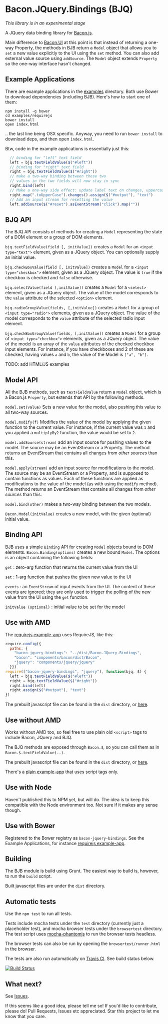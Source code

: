 # Bacon.JQuery.Bindings (BJQ)

*This library is in an experimental stage*

A JQuery data binding library for [Bacon.js](https://github.com/raimohanska/bacon.js).

Main difference to [Bacon.UI](https://github.com/raimohanska/Bacon.UI.js) 
at this point is that instead of returning a 
one-way Property, the methods in BJB return a `Model` object that
allows you to `set` a new value explicitly to the UI using the `set`
method. You can also add
external value source using `addSource`. The `Model` object extends
`Property` so the one-way interface hasn't changed.

## Example Applications

There are example applications in the [examples](https://github.com/raimohanska/bacon-jquery-bindings/tree/master/examples) directory. Both use Bower to download dependencies (including BJB). Here's how to start one of them:

    npm install -g bower
    cd examples/requirejs
    bower install
    open index.html

.. the last line being OSX specific. Anyway, you need to run `bower
install` to download deps, and then open `index.html`.

Btw, code in the example applications is essentially just this:

```js
  // binding for "left" text field
  left = bjq.textFieldValue($("#left"))
  // binding for "right" text field
  right = bjq.textFieldValue($("#right"))
  // make a two-way binding between these two
  // values in the two fields will now stay in sync
  right.bind(left)
  // Make a one-way side effect: update label text on changes, uppercase
  right.map(".toUpperCase").changes().assign($("#output"), "text")
  // Add an input stream for resetting the value
  left.addSource($("#reset").asEventStream("click").map(""))
```

## BJQ API

The BJQ API consists of methods for creating a `Model` representing the
state of a DOM element or a group of DOM elements.

`bjq.textFieldValue(field [, initValue])` creates a `Model` for an
`<input type="text">` element, given as a JQuery object. You can optionally supply an initial value.

`bjq.checkBoxValue(field [, initValue])` creates a `Model` for a
`<input type="checkbox">` element, given as a JQuery object. The value is `true` if the checkbox is checked and
`false` otherwise.

`bjq.selectValue(field [,initValue])` creates a `Model` for a `<select>`
element, given as a JQuery object. The value of the model corresponds to the `value` attribute of the selected `<option>` element.

`bjq.radioGroupValue(fields, [,initValue])` creates a `Model` for a
group
of `<input type="radio">` elements, given as a JQuery object. The value
of the model corresponds to the `value` attribute of the selected radio
input element.

`bjq.checkBoxGroupValue(fields, [,initValue])` creates a `Model` for a
group
of `<input type="checkbox">` elements, given as a JQuery object. The value
of the model is an array of the `value` attributes of the checked
checkbox input elements. For instance, if you have checkboxes and 2 of
these are checked, having values `a` and `b`, the value of the Model is
`["a", "b"]`.

TODO: add HTML/JS examples

## Model API

All the BJB methods, such as `textFieldValue` return a `Model` object, which is a Bacon.js `Property`, but extends that API by the following methods.

`model.set(value)` Sets a new value for the model, also pushing this
value to all two-way sources.

`model.modify(f)` Modifies the value of the model by applying the
given function to the current value. For instance, if the current value
was `1` and you applied a `multiplyBy2` function, the value would be set
to `2`.

`model.addSource(stream)` add an input source for pushing values to
the model. The source may be an EventStream or a Property. The method
returns an EventStream that contains all changes from *other sources*
than this.

`model.apply(stream)` add an input source for modifications to the model. The source may be an EventStream or a Property, and is supposed to contain functions as values. Each of these functions are applied as modifications to the value of the model (as with using the `modify` method). The method returns an EventStream that contains all changes from *other sources* than this.

`model.bind(other)` makes a two-way binding between the two models.

`Bacon.Model(initValue)` creates a new model, with the given (optional)
initial value.

## Binding API

BJB uses a simple `Binding` API for creating `Model` objects bound to
DOM elements. `Bacon.Binding(options)` creates a new bound `Model`. The options
is an object containing the following fields:

`get` : zero-arg function that returns the current value from the UI

`set` : 1-arg function that pushes the given new value to the UI

`events` : an `EventStream` of input events from the UI. The content of
these events are ignored; they are only used to trigger the polling of
the new value from the UI using the `get` function.

`initValue (optional)` : initial value to be set for the model

## Use with AMD

The [requirejs example-app](https://github.com/raimohanska/bacon-jquery-bindings/tree/master/examples/requirejs) uses RequireJS, like this:

```js
require.config({
  paths: {
    "bacon-jquery-bindings": "../dist/Bacon.JQuery.Bindings",
    "bacon": "components/bacon/dist/Bacon",
    "jquery": "components/jquery/jquery"
  }})
require(["bacon-jquery-bindings", "jquery"], function(bjq, $) {
  left = bjq.textFieldValue($("#left"))
  right = bjq.textFieldValue($("#right"))
  right.bind(left)
  right.assign($("#output"), "text")
})
```

The prebuilt javascript file can be found in the `dist` directory, or [here](https://raw.github.com/raimohanska/bacon-jquery-bindings/master/dist/Bacon.JQuery.Bindings.js).

## Use without AMD

Works without AMD too, so feel free to use plain old `<script>` tags to include Bacon, JQuery and BJQ.

The BJQ methods are exposed through `Bacon.$`, so you can call them as in `Bacon.$.textFieldValue(..)`.

The prebuilt javascript file can be found in the `dist` directory, or [here](https://raw.github.com/raimohanska/bacon-jquery-bindings/master/dist/Bacon.JQuery.Bindings.js).

There's a [plain example-app](https://github.com/raimohanska/bacon-jquery-bindings/tree/master/examples/plain) that uses script tags only.

## Use with Node

Haven't published this to NPM yet, but will do. The idea is to keep this compatible with the Node environment too. Not sure if it makes any sense though.

## Use with Bower

Registered to the Bower registry as `bacon-jquery-bindings`. See the
Example Applications, for instance [requirejs example-app](https://github.com/raimohanska/bacon-jquery-bindings/tree/master/examples/requirejs).

## Building

The BJB module is build using Grunt. The easiest way to build is, however,
to run the `build` script.

Built javascript files are under the `dist` directory.

## Automatic tests

Use the `npm test` to run all tests.

Tests include mocha tests under the `test` directory (currently just a
placeholder test), and mocha browser tests under the `browsertest`
directory. The test script uses [mocha-phantomjs](http://metaskills.net/mocha-phantomjs/) to run the browser tests headless.

The browser tests can also be run by opening the
`browsertest/runner.html` in the browser.

The tests are also run automatically on [Travis CI](https://travis-ci.org/). See build status below.

[![Build Status](https://travis-ci.org/raimohanska/bacon-jquery-bindings.png)](https://travis-ci.org/raimohanska/bacon-jquery-bindings)

## What next?

See [Issues](https://github.com/raimohanska/bacon-jquery-bindings/issues).

If this seems like a good idea, please tell me so! If you'd like to
contribute, please do! Pull Requests, Issues etc appreciated. Star this project to let me know that you care.
